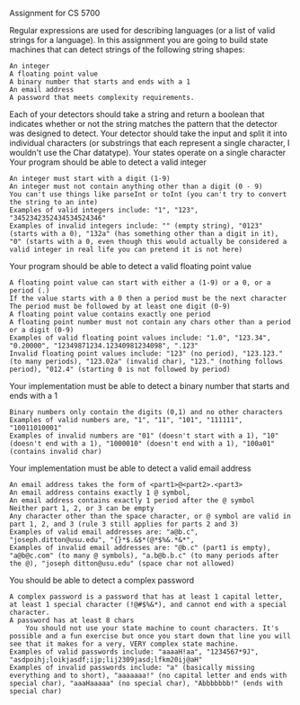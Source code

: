 Assignment for CS 5700

Regular expressions are used for describing languages (or a list of valid strings for a language). In this assignment you are going to build state machines that can detect strings of the following string shapes:

    An integer
    A floating point value
    A binary number that starts and ends with a 1
    An email address
    A password that meets complexity requirements.


Each of your detectors should take a string and return a boolean that indicates whether or not the string matches the pattern that the detector was designed to detect.
Your detector should take the input and split it into individual characters (or substrings that each represent a single character, I wouldn't use the Char datatype).
Your states operate on a single character
Your program should be able to detect a valid integer

    An integer must start with a digit (1-9)
    An integer must not contain anything other than a digit (0 - 9)
    You can't use things like parseInt or toInt (you can't try to convert the string to an inte)
    Examples of valid integers include: "1", "123", "3452342352434534524346"
    Examples of invalid integers include: "" (empty string), "0123" (starts with a 0), "132a" (has something other than a digit in it), "0" (starts with a 0, even though this would actually be considered a valid integer in real life you can pretend it is not here)

Your program should be able to detect a valid floating point value

    A floating point value can start with either a (1-9) or a 0, or a period (.)
    If the value starts with a 0 then a period must be the next character
    The period must be followed by at least one digit (0-9)
    A floating point value contains exactly one period 
    A floating point number must not contain any chars other than a period or a digit (0-9)
    Examples of valid floating point values include: "1.0", "123.34", "0.20000", "12349871234.12340981234098", ".123"
    Invalid floating point values include: "123" (no period), "123.123." (to many periods), "123.02a" (invalid char), "123." (nothing follows period), "012.4" (starting 0 is not followed by period)

Your implementation must be able to detect a binary number that starts and ends with a 1

    Binary numbers only contain the digits (0,1) and no other characters
    Examples of valid numbers are, "1", "11", "101", "111111", "10011010001"
    Examples of invalid numbers are "01" (doesn't start with a 1), "10" (doesn't end with a 1), "1000010" (doesn't end with a 1), "100a01" (contains invalid char)

Your implementation must be able to detect a valid email address

    An email address takes the form of <part1>@<part2>.<part3>
    An email address contains exactly 1 @ symbol, 
    An email address contains exactly 1 period after the @ symbol
    Neither part 1, 2, or 3 can be empty
    Any character other than the space character, or @ symbol are valid in part 1, 2, and 3 (rule 3 still applies for parts 2 and 3)
    Examples of valid email addresses are: "a@b.c", "joseph.ditton@usu.edu", "{}*$.&$*(@*$%&.*&*",
    Examples of invalid email addresses are: "@b.c" (part1 is empty), "a@b@c.com" (to many @ symbols), "a.b@b.b.c" (to many periods after the @), "joseph ditton@usu.edu" (space char not allowed)

You should be able to detect a complex password

    A complex password is a password that has at least 1 capital letter, at least 1 special character (!@#$%&*), and cannot end with a special character.
    A password has at least 8 chars
        You should not use your state machine to count characters. It's possible and a fun exercise but once you start down that line you will see that it makes for a very, VERY complex state machine.
    Examples of valid passwords include: "aaaaH!aa", "1234567*9J", "asdpoihj;loikjasdf;ijp;lij2309jasd;lfkm20ij@aH"
    Examples of invalid passwords include: "a" (basically missing everything and to short), "aaaaaaa!" (no capital letter and ends with special char), "aaaHaaaaa" (no special char), "Abbbbbbb!" (ends with special char)

